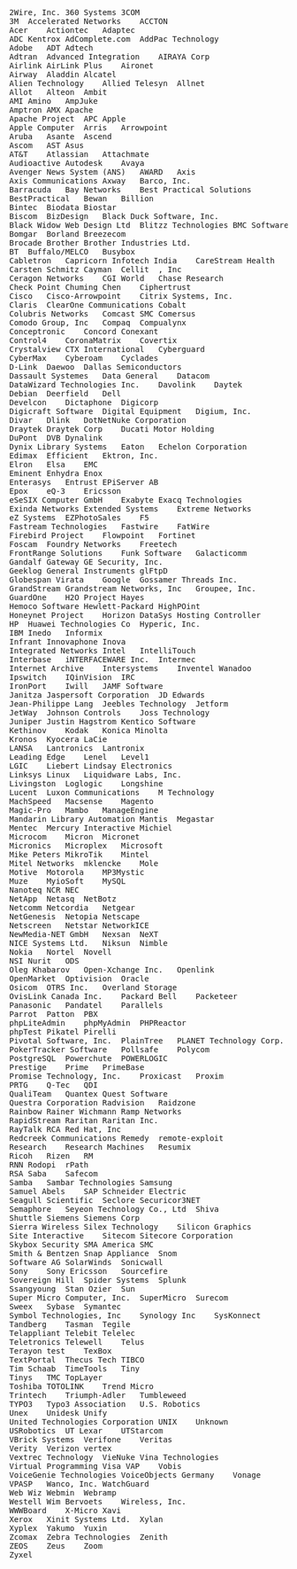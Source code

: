 <pre>
2Wire, Inc.	360 Systems	3COM
3M	Accelerated Networks	ACCTON
Acer	Actiontec	Adaptec
ADC Kentrox	AdComplete.com	AddPac Technology
Adobe	ADT	Adtech
Adtran	Advanced Integration	AIRAYA Corp
Airlink	AirLink Plus	Aironet
Airway	Aladdin	Alcatel
Alien Technology	Allied Telesyn	Allnet
Allot	Alteon	Ambit
AMI	Amino	AmpJuke
Amptron	AMX	Apache
Apache Project	APC	Apple
Apple Computer	Arris	Arrowpoint
Aruba	Asante	Ascend
Ascom	AST	Asus
AT&T	Atlassian	Attachmate
Audioactive	Autodesk	Avaya
Avenger News System (ANS)	AWARD	Axis
Axis Communications	Axway	Barco, Inc.
Barracuda	Bay Networks	Best Practical Solutions
BestPractical	Bewan	Billion
Bintec	Biodata	Biostar
Biscom	BizDesign	Black Duck Software, Inc.
Black Widow Web Design Ltd	Blitzz Technologies	BMC Software
Bomgar	Borland	Breezecom
Brocade	Brother	Brother Industries Ltd.
BT	Buffalo/MELCO	Busybox
Cabletron	Capricorn Infotech India	CareStream Health
Carsten Schmitz	Cayman	Cellit	, Inc
Ceragon Networks	CGI World	Chase Research
Check Point	Chuming Chen	Ciphertrust
Cisco	Cisco-Arrowpoint	Citrix Systems, Inc.
Claris	ClearOne Communications	Cobalt
Colubris Networks	Comcast SMC	Comersus
Comodo Group, Inc	Compaq	Compualynx
Conceptronic	Concord	Conexant
Control4	CoronaMatrix	Covertix
Crystalview	CTX International	Cyberguard
CyberMax	Cyberoam	Cyclades
D-Link	Daewoo	Dallas Semiconductors
Dassault Systemes	Data General	Datacom
DataWizard Technologies Inc.	Davolink	Daytek
Debian	Deerfield	Dell
Develcon	Dictaphone	Digicorp
Digicraft Software	Digital Equipment	Digium, Inc.
Divar	Dlink	DotNetNuke Corporation
Draytek	Draytek Corp	Ducati Motor Holding
DuPont	DVB	Dynalink
Dynix Library Systems	Eaton	Echelon Corporation
Edimax	Efficient	Ektron, Inc.
Elron	Elsa	EMC
Eminent	Enhydra	Enox
Enterasys	Entrust	EPiServer AB
Epox	eQ-3	Ericsson
eSeSIX Computer GmbH	Exabyte	Exacq Technologies
Exinda Networks	Extended Systems	Extreme Networks
eZ Systems	EZPhotoSales	F5
Fastream Technologies	Fastwire	FatWire
Firebird Project	Flowpoint	Fortinet
Foscam	Foundry Networks	Freetech
FrontRange Solutions	Funk Software	Galacticomm
Gandalf	Gateway	GE Security, Inc.
Geeklog	General Instruments	glFtpD
Globespan Virata	Google	Gossamer Threads Inc.
GrandStream	Grandstream Networks, Inc	Groupee, Inc.
GuardOne	H2O Project	Hayes
Hemoco Software	Hewlett-Packard	HighPOint
Honeynet Project	Horizon DataSys	Hosting Controller
HP	Huawei Technologies Co	Hyperic, Inc.
IBM	Inedo	Informix
Infrant	Innovaphone	Inova
Integrated Networks	Intel	IntelliTouch
Interbase	iNTERFACEWARE Inc.	Intermec
Internet Archive	Intersystems	Inventel Wanadoo
Ipswitch	IQinVision	IRC
IronPort	Iwill	JAMF Software
Janitza	Jaspersoft Corporation	JD Edwards
Jean-Philippe Lang	Jeebles Technology	Jetform
JetWay	Johnson Controls	Joss Technology
Juniper	Justin Hagstrom	Kentico Software
Kethinov	Kodak	Konica Minolta
Kronos	Kyocera	LaCie
LANSA	Lantronics	Lantronix
Leading Edge	Lenel	Level1
LGIC	Liebert	Lindsay Electronics
Linksys	Linux	Liquidware Labs, Inc.
Livingston	Loglogic	Longshine
Lucent	Luxon Communications	M Technology
MachSpeed	Macsense	Magento
Magic-Pro	Mambo	ManageEngine
Mandarin Library Automation	Mantis	Megastar
Mentec	Mercury Interactive	Michiel
Microcom	Micron	Micronet
Micronics	Microplex	Microsoft
Mike Peters	MikroTik	Mintel
Mitel Networks	mklencke	Mole
Motive	Motorola	MP3Mystic
Muze	MyioSoft	MySQL
Nanoteq	NCR	NEC
NetApp	Netasq	NetBotz
Netcomm	Netcordia	Netgear
NetGenesis	Netopia	Netscape
Netscreen	Netstar	NetworkICE
NewMedia-NET GmbH	Nexsan	NeXT
NICE Systems Ltd.	Niksun	Nimble
Nokia	Nortel	Novell
NSI	Nurit	ODS
Oleg Khabarov	Open-Xchange Inc.	Openlink
OpenMarket	Optivision	Oracle
Osicom	OTRS Inc.	Overland Storage
OvisLink Canada Inc.	Packard Bell	Packeteer
Panasonic	Pandatel	Parallels
Parrot	Patton	PBX
phpLiteAdmin	phpMyAdmin	PHPReactor
phpTest	Pikatel	Pirelli
Pivotal Software, Inc.	PlainTree	PLANET Technology Corp.
PokerTracker Software	Pollsafe	Polycom
PostgreSQL	Powerchute	POWERLOGIC
Prestige	Prime	PrimeBase
Promise Technology, Inc.	Proxicast	Proxim
PRTG	Q-Tec	QDI
QualiTeam	Quantex	Quest Software
Questra Corporation	Radvision	Raidzone
Rainbow	Rainer Wichmann	Ramp Networks
RapidStream	Raritan	Raritan Inc.
RayTalk	RCA	Red Hat, Inc
Redcreek Communications	Remedy	remote-exploit
Research	Research Machines	Resumix
Ricoh	Rizen	RM
RNN	Rodopi	rPath
RSA	Saba	Safecom
Samba	Sambar Technologies	Samsung
Samuel Abels	SAP	Schneider Electric
Seagull Scientific	Seclore	Securicor3NET
Semaphore	Seyeon Technology Co., Ltd	Shiva
Shuttle	Siemens	Siemens Corp
Sierra Wireless	Silex Technology	Silicon Graphics
Site Interactive	Sitecom	Sitecore Corporation
Skybox Security	SMA America	SMC
Smith & Bentzen	Snap Appliance	Snom
Software AG	SolarWinds	Sonicwall
Sony	Sony Ericsson	Sourcefire
Sovereign Hill	Spider Systems	Splunk
Ssangyoung	Stan Ozier	Sun
Super Micro Computer, Inc.	SuperMicro	Surecom
Sweex	Sybase	Symantec
Symbol Technologies, Inc	Synology Inc	SysKonnect
Tandberg	Tasman	Tegile
Telappliant	Telebit	Telelec
Teletronics	Telewell	Telus
Terayon	test	TexBox
TextPortal	Thecus Tech	TIBCO
Tim Schaab	TimeTools	Tiny
Tinys	TMC	TopLayer
Toshiba	TOTOLINK	Trend Micro
Trintech	Triumph-Adler	Tumbleweed
TYPO3	Typo3 Association	U.S. Robotics
Unex	Unidesk	Unify
United Technologies Corporation	UNIX	Unknown
USRobotics	UT Lexar	UTStarcom
VBrick Systems	Verifone	Veritas
Verity	Verizon	vertex
Vextrec Technology	VieNuke	Vina Technologies
Virtual Programming	Visa VAP	Vobis
VoiceGenie Technologies	VoiceObjects Germany	Vonage
VPASP	Wanco, Inc.	WatchGuard
Web Wiz	Webmin	Webramp
Westell	Wim Bervoets	Wireless, Inc.
WWWBoard	X-Micro	Xavi
Xerox	Xinit Systems Ltd.	Xylan
Xyplex	Yakumo	Yuxin
Zcomax	Zebra Technologies	Zenith
ZEOS	Zeus	Zoom
Zyxel
